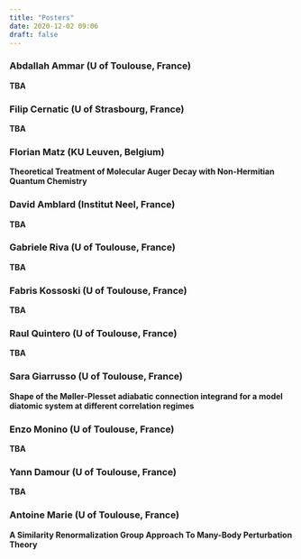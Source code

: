 ```yaml
---
title: "Posters"
date: 2020-12-02 09:06
draft: false
---
```


### Abdallah Ammar (U of Toulouse, France) 
**TBA**

### Filip Cernatic (U of Strasbourg, France) 
**TBA**

### Florian Matz (KU Leuven, Belgium) 
**Theoretical Treatment of Molecular Auger Decay with Non-Hermitian Quantum Chemistry**

### David Amblard (Institut Neel, France) 
**TBA**

### Gabriele Riva (U of Toulouse, France) 
**TBA**

### Fabris Kossoski (U of Toulouse, France)
**TBA**

### Raul Quintero (U of Toulouse, France)
**TBA**

### Sara Giarrusso (U of Toulouse, France)
**Shape of the Møller-Plesset adiabatic connection integrand for a model diatomic system at different correlation regimes**

### Enzo Monino (U of Toulouse, France)
**TBA**

### Yann Damour (U of Toulouse, France)
**TBA**

### Antoine Marie (U of Toulouse, France)
**A Similarity Renormalization Group Approach To Many-Body Perturbation Theory**

